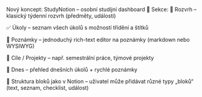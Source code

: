 Nový koncept: StudyNotion – osobní studijní dashboard
🧩 Sekce:
📅 Rozvrh – klasický týdenní rozvrh (předměty, události)

✅ Úkoly – seznam všech úkolů s možností třídění a štítků

📝 Poznámky – jednoduchý rich-text editor na poznámky (markdown nebo WYSIWYG)

🎯 Cíle / Projekty – např. semestrální práce, týmové projekty

📌 Dnes – přehled dnešních úkolů + rychlé poznámky

📂 Struktura bloků jako v Notion – uživatel může přidávat různé typy „bloků“ (text, seznam, checklist, událost)